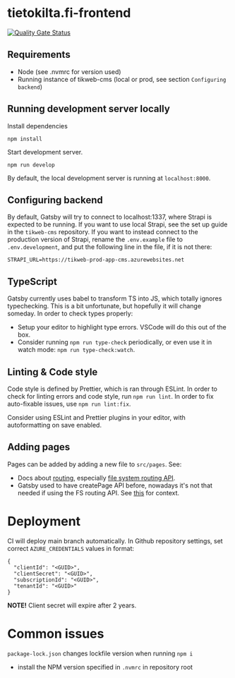 # tietokilta.fi-frontend

[![Quality Gate Status](https://sonarcloud.io/api/project_badges/measure?project=Tietokilta_tietokilta.fi-frontend&metric=alert_status)](https://sonarcloud.io/dashboard?id=Tietokilta_tietokilta.fi-frontend)

## Requirements

- Node (see .nvmrc for version used)
- Running instance of tikweb-cms (local or prod, see section `Configuring backend`)

## Running development server locally

Install dependencies

```
npm install
```

Start development server.

```
npm run develop
```

By default, the local development server is running at `localhost:8000`.

## Configuring backend

By default, Gatsby will try to connect to localhost:1337, where Strapi is expected to be running. If you want to use local Strapi, see the set up guide in the `tikweb-cms` repository. If you want to instead connect to the production version of Strapi, rename the `.env.example` file to `.env.development`, and put the following line in the file, if it is not there:

```
STRAPI_URL=https://tikweb-prod-app-cms.azurewebsites.net
```

## TypeScript

Gatsby currently uses babel to transform TS into JS, which totally ignores typechecking. This is a bit unfortunate, but hopefully it will change someday. In order to check types properly:

- Setup your editor to highlight type errors. VSCode will do this out of the box.
- Consider running `npm run type-check` periodically, or even use it in watch mode: `npm run type-check:watch`.

## Linting & Code style

Code style is defined by Prettier, which is ran through ESLint. In order to check for linting errors and code style, run `npm run lint`. In order to fix auto-fixable issues, use `npm run lint:fix`.

Consider using ESLint and Prettier plugins in your editor, with autoformatting on save enabled.

## Adding pages

Pages can be added by adding a new file to `src/pages`. See:

- Docs about [routing](https://www.gatsbyjs.com/docs/reference/routing/creating-routes/), especially [file system routing API](https://www.gatsbyjs.com/docs/reference/routing/file-system-route-api/).
- Gatsby used to have createPage API before, nowadays it's not that needed if using the FS routing API. See [this](https://www.gatsbyjs.com/blog/fs-route-api/) for context.

# Deployment

CI will deploy main branch automatically. In Github repository settings, set correct `AZURE_CREDENTIALS` values in format:

```
{
  "clientId": "<GUID>",
  "clientSecret": "<GUID>",
  "subscriptionId": "<GUID>",
  "tenantId": "<GUID>"
}
```

**NOTE!** Client secret will expire after 2 years.

# Common issues

`package-lock.json` changes lockfile version when running `npm i`
- install the NPM version specified in `.nvmrc` in repository root